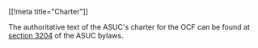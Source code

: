 [[!meta title="Charter"]]


The authoritative text of the ASUC's charter for the OCF can be found at
[section 3204](https://docs.google.com/document/d/1ong8-_evkNOm7Q2vqDvyNv1iXJbhFfuykY6Iw4EASVs/edit?pli=1)
of the ASUC bylaws.
